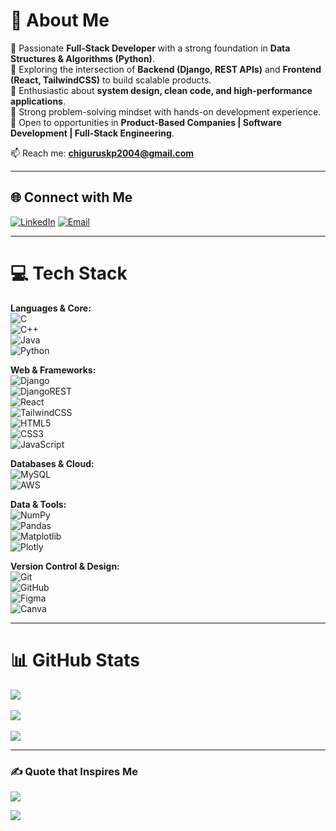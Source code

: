 # 💫 About Me  
🔹 Passionate **Full-Stack Developer** with a strong foundation in **Data Structures & Algorithms (Python)**.  
🔹 Exploring the intersection of **Backend (Django, REST APIs)** and **Frontend (React, TailwindCSS)** to build scalable products.  
🔹 Enthusiastic about **system design, clean code, and high-performance applications**.  
🔹 Strong problem-solving mindset with hands-on development experience.  
🔹 Open to opportunities in **Product-Based Companies | Software Development | Full-Stack Engineering**.  

📫 Reach me: **chiguruskp2004@gmail.com**  

---

## 🌐 Connect with Me  
[![LinkedIn](https://img.shields.io/badge/LinkedIn-%230077B5.svg?logo=linkedin&logoColor=white)](https://linkedin.com/in/chsakethkumar)  [![Email](https://img.shields.io/badge/Email-D14836?logo=gmail&logoColor=white)](mailto:chiguruskp2004@gmail.com)  

---

# 💻 Tech Stack  

**Languages & Core:**  
![C](https://img.shields.io/badge/C-%2300599C.svg?style=for-the-badge&logo=c&logoColor=white)  
![C++](https://img.shields.io/badge/c++-%2300599C.svg?style=for-the-badge&logo=c%2B%2B&logoColor=white)  
![Java](https://img.shields.io/badge/java-%23ED8B00.svg?style=for-the-badge&logo=openjdk&logoColor=white)  
![Python](https://img.shields.io/badge/python-%2314354C.svg?style=for-the-badge&logo=python&logoColor=white)  

**Web & Frameworks:**  
![Django](https://img.shields.io/badge/django-%23092E20.svg?style=for-the-badge&logo=django&logoColor=white)  
![DjangoREST](https://img.shields.io/badge/Django%20REST-%23FF1709.svg?style=for-the-badge&logo=django&logoColor=white)  
![React](https://img.shields.io/badge/react-%2320232a.svg?style=for-the-badge&logo=react&logoColor=%2361DAFB)  
![TailwindCSS](https://img.shields.io/badge/tailwindcss-%2338B2AC.svg?style=for-the-badge&logo=tailwind-css&logoColor=white)  
![HTML5](https://img.shields.io/badge/html5-%23E34F26.svg?style=for-the-badge&logo=html5&logoColor=white)  
![CSS3](https://img.shields.io/badge/css3-%231572B6.svg?style=for-the-badge&logo=css3&logoColor=white)  
![JavaScript](https://img.shields.io/badge/javascript-%23323330.svg?style=for-the-badge&logo=javascript&logoColor=%23F7DF1E)  

**Databases & Cloud:**  
![MySQL](https://img.shields.io/badge/mysql-%2300f.svg?style=for-the-badge&logo=mysql&logoColor=white)  
![AWS](https://img.shields.io/badge/AWS-%23FF9900.svg?style=for-the-badge&logo=amazon-aws&logoColor=white)  

**Data & Tools:**  
![NumPy](https://img.shields.io/badge/numpy-%23013243.svg?style=for-the-badge&logo=numpy&logoColor=white)  
![Pandas](https://img.shields.io/badge/pandas-%23150458.svg?style=for-the-badge&logo=pandas&logoColor=white)  
![Matplotlib](https://img.shields.io/badge/matplotlib-%2300599C.svg?style=for-the-badge&logo=plotly&logoColor=white)  
![Plotly](https://img.shields.io/badge/plotly-%233F4F75.svg?style=for-the-badge&logo=plotly&logoColor=white)  

**Version Control & Design:**  
![Git](https://img.shields.io/badge/git-%23F05033.svg?style=for-the-badge&logo=git&logoColor=white)  
![GitHub](https://img.shields.io/badge/github-%23121011.svg?style=for-the-badge&logo=github&logoColor=white)  
![Figma](https://img.shields.io/badge/figma-%23F24E1E.svg?style=for-the-badge&logo=figma&logoColor=white)  
![Canva](https://img.shields.io/badge/Canva-%2300C4CC.svg?style=for-the-badge&logo=Canva&logoColor=white)  

---

# 📊 GitHub Stats  
![](https://github-readme-stats.vercel.app/api?username=SakethKumar100&theme=swift&hide_border=false&count_private=true)<br/>  
![](https://streak-stats.demolab.com/?user=SakethKumar100&theme=swift&hide_border=false)<br/>  
![](https://github-readme-stats.vercel.app/api/top-langs/?username=SakethKumar100&theme=swift&hide_border=false&layout=compact)  

---

### ✍️ Quote that Inspires Me  
![](https://quotes-github-readme.vercel.app/api?type=horizontal&theme=light)

[![](https://visitcount.itsvg.in/api?id=SakethKumar100&icon=0&color=0)](https://visitcount.itsvg.in)  
